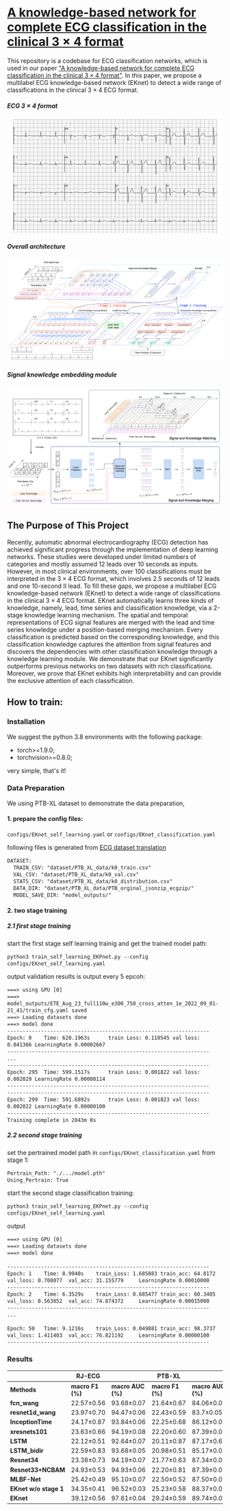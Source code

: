 # [A knowledge-based network for complete ECG classification in the clinical $3 \times 4$ format]()
This repository is a codebase for ECG classification networks, which is used in our paper ["A knowledge-based network for complete ECG classification in the clinical $3 \times 4$ format"](). In this paper, we propose a multilabel ECG knowledge-based network (EKnet) to detect a wide range of classifications in the clinical $3 \times 4$ ECG format. 

##### ECG $3 \times 4$ format
![Figure1](figures/4x3_seq_ecg_report_example.png) 


##### Overall architecture 
![Figure1](figures/0_Overall_of_framework.png) 


##### Signal knowledge embedding module
![Figure1](figures/1_Signal_Knowledge_embedding.png) 

## The Purpose of This Project
Recently, automatic abnormal electrocardiography (ECG) detection has achieved significant progress through the implementation of deep learning networks. These studies were developed under limited numbers of categories and mostly assumed 12 leads over 10 seconds as inputs. However, in most clinical environments, over 100 classifications must be interpreted in the $3 \times 4$ ECG format, which involves 2.5 seconds of 12 leads and one 10-second II lead. To fill these gaps, we propose a multilabel ECG knowledge-based network (EKnet) to detect a wide range of classifications in the clinical $3 \times 4$ ECG format. EKnet automatically learns three kinds of knowledge, namely, lead, time series and classification knowledge, via a 2-stage knowledge learning mechanism. The spatial and temporal representations of ECG signal features are merged with the lead and time series knowledge under a position-based merging mechanism. Every classification is predicted based on the corresponding knowledge, and this classification knowledge captures the attention from signal features and discovers the dependencies with other classification knowledge through a knowledge learning module. We demonstrate that our EKnet significantly outperforms previous networks on two datasets with rich classifications. Moreover, we prove that EKnet exhibits high interpretability and can provide the exclusive attention of each classification.

## How to train:
### Installation
We suggest the python 3.8 environments with the following package:
+ torch>=1.9.0;
+ torchvision>=0.8.0; 

very simple, that's it!


### Data Preparation
We using PTB-XL dataset to demonstrate the data preparation, 

#### 1. prepare the config files:
 `configs/EKnet_self_learning.yaml` or `configs/EKnet_classification.yaml`

following files is generated from [ECG dataset translation](https://github.com/caoqing-ruijing/ECG_dataset_translation)
```
DATASET:
  TRAIN_CSV: "dataset/PTB_XL_data/k0_train.csv"
  VAL_CSV: "dataset/PTB_XL_data/k0_val.csv"
  STATS_CSV: "dataset/PTB_XL_data/k0_distribution.csv"
  DATA_DIR: "dataset/PTB_XL_data/PTB_orginal_jsonzip_ecgzip/"
  MODEL_SAVE_DIR: "model_outputs/"
```

#### 2. two stage training 

##### 2.1 first stage training 
start the first stage self learning trainig and get the trained model path:
```
python3 train_self_learning_EKPnet.py --config configs/EKnet_self_learning.yaml
```
output validation results is output every 5 epcoh:
```
===> using GPU [0] 
===> model_outputs/ETE_Aug_23_full110w_e300_750_cross_atten_1e_2022_09_01-21_41/train_cfg.yaml saved
===> Loading datasets done
===> model done
------------------------------------------------------------------
Epoch: 0	Time: 620.1963s 	 train Loss: 0.110545 val loss: 0.041366 LearningRate 0.00002667
------------------------------------------------------------------
...
------------------------------------------------------------------
Epoch: 295	Time: 599.1517s 	 train Loss: 0.001822 val loss: 0.002029 LearningRate 0.00000114
------------------------------------------------------------------
------------------------------------------------------------------
Epoch: 299	Time: 591.6892s 	 train Loss: 0.001823 val loss: 0.002022 LearningRate 0.00000100
------------------------------------------------------------------
Training complete in 2843m 0s
```

##### 2.2 second stage training 
set the pertrained model path in `configs/EKnet_classification.yaml` from stage 1:
```
Pertrain_Path: "./.../model.pth"
Using_Pertrain: True
```

start the second stage classification training:
```
python3 train_self_learning_EKPnet.py --config configs/EKnet_self_learning.yaml
```
output

```
===> using GPU [0] 
===> Loading datasets done
===> model done

------------------------------------------------------------------
Epoch: 1	Time: 8.9940s 	 train_Loss: 1.685883 train_acc: 64.8172  val_loss: 0.708077  val_acc: 31.155779  	 LearningRate 0.00010000
------------------------------------------------------------------
Epoch: 2	Time: 6.3529s 	 train_Loss: 0.685477 train_acc: 60.3405  val_loss: 0.563852  val_acc: 74.874372  	 LearningRate 0.00015000
------------------------------------------------------------------
...

Epoch: 50	Time: 9.1216s 	 train_Loss: 0.049881 train_acc: 98.3737  val_loss: 1.411403  val_acc: 76.821192  	 LearningRate 0.00000100
------------------------------------------------------------------
```



### Results
|               | **RJ-ECG**   |       | **PTB-XL**   |       |
|-----------------------|--------------|---------------|--------------|---------------|
| **Methods**           | **macro F1 (%)** | **macro AUC (%)** | **macro F1 (%)** | **macro AUC (%)** |
| **fcn_wang**          | 22.57±0.56   | 93.68±0.07    | 21.64±0.67   | 84.06±0.06    |
| **resnet1d_wang**    | 23.97±0.70   | 94.47±0.06    | 22.43±0.59   | 83.7±0.05     |
| **InceptionTime**    | 24.17±0.87   | 93.84±0.06    | 22.25±0.68   | 86.12±0.05    |
| **xresnets101**       | 23.63±0.66   | 94.19±0.08    | 22.20±0.60   | 87.39±0.07    |
| **LSTM**              | 22.12±0.51   | 92.64±0.07    | 20.11±0.87   | 87.17±0.6     |
| **LSTM_bidir**        | 22.59±0.83   | 93.68±0.05    | 20.98±0.51   | 85.17±0.05    |
| **Resnet34**          | 23.38±0.73   | 94.19±0.07    | 21.77±0.63   | 87.34±0.06    |
| **Resnet33+NCBAM**    | 24.93±0.53   | 94.93±0.06    | 22.20±0.81   | 87.39±0.07    |
| **MLBF-Net**         | 25.42±0.49   | 95.10±0.07    | 22.50±0.52   | 87.50±0.08    |
| **EKnet w/o stage 1** | 34.35±0.41   | 96.52±0.03    | 25.23±0.58   | 88.37±0.05    |
| **EKnet**            | 39.12±0.56   | 97.61±0.04    | 29.24±0.59   | 89.74±0.04    |
